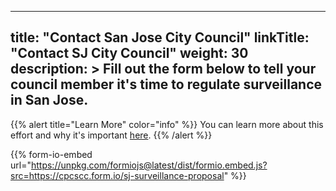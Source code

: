 
---
title: "Contact San Jose City Council"
linkTitle: "Contact SJ City Council"
weight: 30
description: >
  Fill out the form below to tell your council member it's time to regulate surveillance in San Jose.
---
{{% alert title="Learn More" color="info" %}}
You can learn more about this effort and why it's important [here](https://www.cpcscc.org/news/2021/02/22/cpc-joins-over-a-dozen-racial-justice-and-civil-rights-groups-supporting-surveillance-regulation-in-san-josé).
{{% /alert %}}

{{% form-io-embed url="https://unpkg.com/formiojs@latest/dist/formio.embed.js?src=https://cpcscc.form.io/sj-surveillance-proposal" %}}
